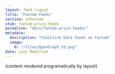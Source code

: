 ```yaml
---
layout: feed.liquid
title: "Fantom Feeds"
section: ethereum
stub: fantom-price-feeds
permalink: "docs/fantom-price-feeds/"
metadata:
  description: "Chainlink Data Feeds on Fantom"
  image:
    0: "/files/OpenGraph_V3.png"
date: Last Modified
---
```

(content rendered programatically by layout)
